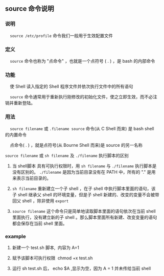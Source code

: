 ## source 命令说明

### 说明

&nbsp;&nbsp;&nbsp;&nbsp;`source /etc/profile` 命令我们一般用于生效配置文件

### 定义

&nbsp;&nbsp;&nbsp;&nbsp;`source` 命令也称为 "点命令" ，也就是一个点符号 ( . ) ，是 bash 的内部命令

### 功能

&nbsp;&nbsp;&nbsp;&nbsp;使 Shell 读入指定的 Shell 程序文件并依次执行文件中的所有语句

&nbsp;&nbsp;&nbsp;&nbsp;`source` 命令通常用于重新执行刚修改的初始化文件，使之立即生效，而不必注销并重新登陆。

### 用法

&nbsp;&nbsp;&nbsp;&nbsp;`source filename` 或 `.filename source` 命令(从 C Shell 而来) 是 bash shell 的内置命令

&nbsp;&nbsp;&nbsp;&nbsp;点命令( . ) ，就是点符号(从 Bourne Shell 而来)是 source 的另一名称

`source filename` 或 `sh filename` 及 `./filename` 执行脚本的区别

1. 当 shell脚本 具有可执行权限时，用 `sh filename` 与 `./filename` 执行脚本是没有区别的。 `./filename` 是因为当前目录没有在 PATH 中，所有的 "." 是用来表示当前目录的。

2. `sh filename` 重新建立一个子 shell ，在子 shell 中执行脚本里面的语句，该子 shell 继承父 shell 的环境变量，但是子 shell 新建的、改变的变量不会被带回父 shell ，除非使用 `export`

3. `source filename` 这个命令只是简单地读取脚本里面的语句依次在当前 shell 里面执行，没有建立新的子 shell 。那么脚本里面所有新建、改变变量的语句都会保存在当前 shell 里面。

### example

1. 新建一个 test.sh 脚本,&nbsp;&nbsp;内容为 A=1

2. 赋予该脚本可执行权限&nbsp;&nbsp;chmod +x test.sh

3. 运行 sh test.sh 后， echo $A ,显示为空，因为 A = 1 并未传给当前 shell